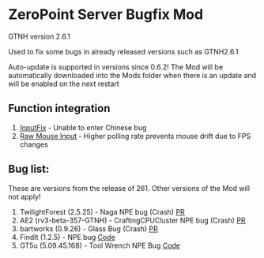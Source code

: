 # ZeroPoint Server Bugfix Mod
GTNH version 2.6.1

Used to fix some bugs in already released versions such as GTNH2.6.1

Auto-update is supported in versions since 0.6.2! The Mod will be automatically downloaded into the Mods folder when there is an update and will be enabled on the next restart

## Function integration
1. [InputFix](https://github.com/zlainsama/InputFix) - Unable to enter Chinese bug
2. [Raw Mouse Input](https://github.com/seanld03/RawInputMod-1.12.2-1.7.10/tree/1.7.10) - Higher polling rate prevents mouse drift due to FPS changes

## Bug list:

These are versions from the release of 261. Other versions of the Mod will not apply!

1. TwilightForest (2.5.25) - Naga NPE bug (Crash) [PR](https://github.com/GTNewHorizons/twilightforest/pull/73)
2. AE2 (rv3-beta-357-GTNH) - CraftingCPUCluster NPE bug (Crash) [PR](https://github.com/GTNewHorizons/Applied-Energistics-2-Unofficial/pull/518)
3. bartworks (0.9.26) - Glass Bug (Crash) [PR](https://github.com/GTNewHorizons/GT5-Unofficial/pull/2640)
4. FindIt (1.2.5) - NPE bug [Code](https://github.com/GTNewHorizons/FindIt/blob/fc56416560b11689ce910308ca9832b5aaeb751b/src/main/java/com/gtnh/findit/service/itemfinder/ItemFindService.java#L74)
5. GT5u (5.09.45.168) - Tool Wrench NPE Bug [Code](https://github.com/GTNewHorizons/GT5-Unofficial/blob/0f3c69bf9cd31b0e006c85198deaa2056fb9a954/src/main/java/gregtech/common/tools/GT_Tool_Wrench.java#L214)
